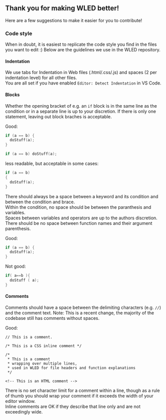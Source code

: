 ## Thank you for making WLED better!

Here are a few suggestions to make it easier for you to contribute!

### Code style

When in doubt, it is easiest to replicate the code style you find in the files you want to edit :)
Below are the guidelines we use in the WLED repository.

#### Indentation

We use tabs for Indentation in Web files (.html/.css/.js) and spaces (2 per indentation level) for all other files.  
You are all set if you have enabled `Editor: Detect Indentation` in VS Code.

#### Blocks

Whether the opening bracket of e.g. an `if` block is in the same line as the condition or in a separate line is up to your discretion. If there is only one statement, leaving out block braches is acceptable.

Good:  
```cpp
if (a == b) {
  doStuff(a);
}
```

```cpp
if (a == b) doStuff(a);
```

less readable, but acceptable in some cases:
```cpp
if (a == b)
{
  doStuff(a);
}
```


There should always be a space between a keyword and its condition and between the condition and brace.  
Within the condition, no space should be between the paranthesis and variables.  
Spaces between variables and operators are up to the authors discretion.
There should be no space between function names and their argument parenthesis.

Good:  
```cpp
if (a == b) {
  doStuff(a);
}
```

Not good:  
```cpp
if( a==b ){
  doStuff ( a);
}
```

#### Comments

Comments should have a space between the delimiting characters (e.g. `//`) and the comment text.
Note: This is a recent change, the majority of the codebase still has comments without spaces.

Good:  
```
// This is a comment.

/* This is a CSS inline comment */

/* 
 * This is a comment
 * wrapping over multiple lines,
 * used in WLED for file headers and function explanations
 */

<!-- This is an HTML comment -->
```

There is no set character limit for a comment within a line,
though as a rule of thumb you should wrap your comment if it exceeds the width of your editor window.  
Inline comments are OK if they describe that line only and are not exceedingly wide.
